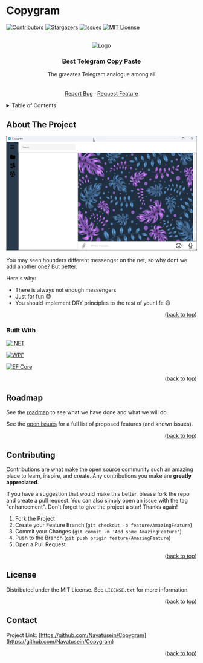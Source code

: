 # Copygram
<div id="top"></div>

[![Contributors][contributors-shield]][contributors-url]
[![Stargazers][stars-shield]][stars-url]
[![Issues][issues-shield]][issues-url]
[![MIT License][license-shield]][license-url]



<!-- PROJECT LOGO -->
<br />
<div align="center">
  <a href="https://github.com/Navatusein/Copygram">
    <img src="https://encrypted-tbn0.gstatic.com/images?q=tbn:ANd9GcRsjAkjgYvrZq_c1-SdOqeZii_K3tDz50AS0Q&usqp=CAU" alt="Logo" width="500">
  </a>

  <h3 align="center">Best Telegram Copy Paste</h3>

  <p align="center">
    The graeates Telegram analogue among all
    <br />
    <br />
    <br />
    <a href="https://github.com/Navatusein/Copygram/issues">Report Bug</a>
    ·
    <a href="https://github.com/Navatusein/Copygram/issues">Request Feature</a>
  </p>
</div>



<!-- TABLE OF CONTENTS -->
<details>
  <summary>Table of Contents</summary>
  <ol>
    <li>
      <a href="#about-the-project">About The Project</a>
    </li>
    <li><a href="#roadmap">Roadmap</a></li>
    <li><a href="#contributing">Contributing</a></li>
    <li><a href="#license">License</a></li>
    <li><a href="#contact">Contact</a></li>
  </ol>
</details>



<!-- ABOUT THE PROJECT -->
## About The Project

[![Product Name Screen Shot][product-screenshot]](https://i.imgur.com/WFQ2PVf.png)

You may seen hounders different messenger on the net, so why dont we add another one? But better. 

Here's why:
* There is always not enough messengers
* Just for fun 😈
* You should implement DRY principles to the rest of your life :smile:

<p align="right">(<a href="#top">back to top</a>)</p>



### Built With

[![.NET][.NET]][.NET-url]

[![WPF][WPF]][WPF-url]

[![EF Core][EF-Core]][EF-Core-url]

<p align="right">(<a href="#top">back to top</a>)</p>


<!-- ROADMAP -->
## Roadmap

See the [roadmap](https://github.com/users/Navatusein/projects/1) to see what we have done and what we will do.

See the [open issues](https://github.com/Navatusein/TelegramAnalog/issues) for a full list of proposed features (and known issues).

<p align="right">(<a href="#top">back to top</a>)</p>



<!-- CONTRIBUTING -->
## Contributing

Contributions are what make the open source community such an amazing place to learn, inspire, and create. Any contributions you make are **greatly appreciated**.

If you have a suggestion that would make this better, please fork the repo and create a pull request. You can also simply open an issue with the tag "enhancement".
Don't forget to give the project a star! Thanks again!

1. Fork the Project
2. Create your Feature Branch (`git checkout -b feature/AmazingFeature`)
3. Commit your Changes (`git commit -m 'Add some AmazingFeature'`)
4. Push to the Branch (`git push origin feature/AmazingFeature`)
5. Open a Pull Request

<p align="right">(<a href="#top">back to top</a>)</p>



<!-- LICENSE -->
## License

Distributed under the MIT License. See `LICENSE.txt` for more information.

<p align="right">(<a href="#top">back to top</a>)</p>



<!-- CONTACT -->
## Contact

Project Link: [https://github.com/Navatusein/Copygram](https://github.com/Navatusein/Copygram)

<p align="right">(<a href="#top">back to top</a>)</p>

[contributors-shield]: https://img.shields.io/github/contributors/Navatusein/Copygram.svg?style=for-the-badge
[contributors-url]: https://github.com/Navatusein/Copygram/graphs/contributors

[stars-shield]: https://img.shields.io/github/stars/Navatusein/Copygram.svg?style=for-the-badge
[stars-url]: https://github.com/Navatusein/Copygram/stargazers

[issues-shield]: https://img.shields.io/github/issues/Navatusein/Copygram.svg?style=for-the-badge
[issues-url]: https://github.com/Navatusein/Copygram/issues

[license-shield]: https://img.shields.io/github/license/Navatusein/Copygram.svg?style=for-the-badge
[license-url]: https://github.com/Navatusein/Copygram/blob/Main/LICENSE.txt

[product-screenshot]: screenshot.png

[.NET]: https://img.shields.io/badge/.NET-v6-brightgreen?style=for-the-badge
[.NET-url]: https://docs.microsoft.com/ru-ru/dotnet/core/whats-new/dotnet-6

[WPF]: https://img.shields.io/badge/WPF-v4.6-brightgreen?style=for-the-badge
[WPF-url]: https://docs.microsoft.com/ru-ru/dotnet/desktop/wpf/overview/?view=netdesktop-6.0

[EF-Core]: https://img.shields.io/badge/EF%20Core-v6.0.7-brightgreen?style=for-the-badge
[EF-Core-url]: https://docs.microsoft.com/ru-ru/ef/core/
